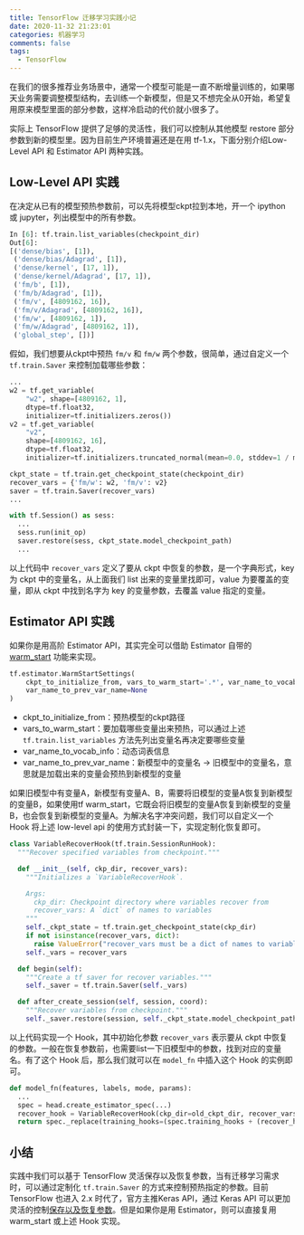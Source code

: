 ```yaml
---
title: TensorFlow 迁移学习实践小记
date: 2020-11-32 21:23:01
categories: 机器学习
comments: false
tags:
  - TensorFlow
---
```


在我们的很多推荐业务场景中，通常一个模型可能是一直不断增量训练的，如果哪天业务需要调整模型结构，去训练一个新模型，但是又不想完全从0开始，希望复用原来模型里面的部分参数，这样冷启动的代价就小很多了。<!--more-->

实际上 TensorFlow 提供了足够的灵活性，我们可以控制从其他模型 restore 部分参数到新的模型里。因为目前生产环境普遍还是在用 tf-1.x，下面分别介绍Low-Level API 和 Estimator API 两种实践。

## Low-Level API 实践

在决定从已有的模型预热参数前，可以先将模型ckpt拉到本地，开一个 ipython 或 jupyter，列出模型中的所有参数。
```python
In [6]: tf.train.list_variables(checkpoint_dir)
Out[6]:
[('dense/bias', [1]),
 ('dense/bias/Adagrad', [1]),
 ('dense/kernel', [17, 1]),
 ('dense/kernel/Adagrad', [17, 1]),
 ('fm/b', [1]),
 ('fm/b/Adagrad', [1]),
 ('fm/v', [4809162, 16]),
 ('fm/v/Adagrad', [4809162, 16]),
 ('fm/w', [4809162, 1]),
 ('fm/w/Adagrad', [4809162, 1]),
 ('global_step', [])]
```

假如，我们想要从ckpt中预热 `fm/v` 和 `fm/w` 两个参数，很简单，通过自定义一个 `tf.train.Saver` 来控制加载哪些参数：

```python
...
w2 = tf.get_variable(
    "w2", shape=[4809162, 1],
    dtype=tf.float32,
    initializer=tf.initializers.zeros())
v2 = tf.get_variable(
    "v2",
    shape=[4809162, 16],
    dtype=tf.float32,
    initializer=tf.initializers.truncated_normal(mean=0.0, stddev=1 / math.sqrt(16)))

ckpt_state = tf.train.get_checkpoint_state(checkpoint_dir)
recover_vars = {'fm/w': w2, 'fm/v': v2}
saver = tf.train.Saver(recover_vars)
...

with tf.Session() as sess:
  ...
  sess.run(init_op)
  saver.restore(sess, ckpt_state.model_checkpoint_path)
  ...
```

以上代码中 `recover_vars` 定义了要从 ckpt 中恢复的参数，是一个字典形式，key 为 ckpt 中的变量名，从上面我们 list 出来的变量里找即可，value 为要覆盖的变量，即从 ckpt 中找到名字为 key 的变量参数，去覆盖 value 指定的变量。

## Estimator API 实践

如果你是用高阶 Estimator API，其实完全可以借助 Estimator 自带的 [warm_start](https://www.tensorflow.org/api_docs/python/tf/estimator/WarmStartSettings) 功能来实现。

```python
tf.estimator.WarmStartSettings(
    ckpt_to_initialize_from, vars_to_warm_start='.*', var_name_to_vocab_info=None,
    var_name_to_prev_var_name=None
)
```

* ckpt_to_initialize_from：预热模型的ckpt路径
* vars_to_warm_start：要加载哪些变量出来预热，可以通过上述 `tf.train.list_variables` 方法先列出变量名再决定要哪些变量
* var_name_to_vocab_info：动态词表信息
* var_name_to_prev_var_name：新模型中的变量名 -> 旧模型中的变量名，意思就是加载出来的变量会预热到新模型的变量


如果旧模型中有变量A，新模型有变量A、B，需要将旧模型的变量A恢复到新模型的变量B，如果使用tf warm_start，它既会将旧模型的变量A恢复到新模型的变量B，也会恢复到新模型的变量A。为解决名字冲突问题，我们可以自定义一个 Hook 将上述 low-level api 的使用方式封装一下，实现定制化恢复即可。

```python
class VariableRecoverHook(tf.train.SessionRunHook):
  """Recover specified variables from checkpoint."""

  def __init__(self, ckp_dir, recover_vars):
    """Initializes a `VariableRecoverHook`.

    Args:
      ckp_dir: Checkpoint directory where variables recover from
      recover_vars: A `dict` of names to variables
    """
    self._ckpt_state = tf.train.get_checkpoint_state(ckp_dir)
    if not isinstance(recover_vars, dict):
      raise ValueError("recover_vars must be a dict of names to variables")
    self._vars = recover_vars

  def begin(self):
    """Create a tf saver for recover variables."""
    self._saver = tf.train.Saver(self._vars)

  def after_create_session(self, session, coord):
    """Recover variables from checkpoint."""
    self._saver.restore(session, self._ckpt_state.model_checkpoint_path)
```

以上代码实现一个 Hook，其中初始化参数 `recover_vars` 表示要从 ckpt 中恢复的参数。一般在恢复参数前，也需要list一下旧模型中的参数，找到对应的变量名。有了这个 Hook 后，那么我们就可以在 `model_fn` 中插入这个 Hook 的实例即可。

```python
def model_fn(features, labels, mode, params):
  ...
  spec = head.create_estimator_spec(...)
  recover_hook = VariableRecoverHook(ckp_dir=old_ckpt_dir, recover_vars=recover_vars)
  return spec._replace(training_hooks=(spec.training_hooks + (recover_hook,)))
```


## 小结

实践中我们可以基于 TensorFlow 灵活保存以及恢复参数，当有迁移学习需求时，可以通过定制化 `tf.train.Saver` 的方式来控制预热指定的参数。目前 TensorFlow 也进入 2.x 时代了，官方主推Keras API，通过 Keras API 可以更加灵活的控制[保存以及恢复参数](https://www.tensorflow.org/guide/checkpoint)。但是如果你是用 Estimator，则可以直接复用 warm_start 或上述 Hook 实现。
